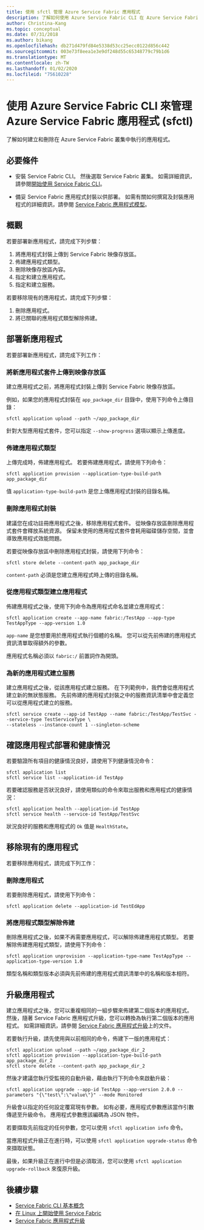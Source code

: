 ```yaml
---
title: 使用 sfctl 管理 Azure Service Fabric 應用程式
description: 了解如何使用 Azure Service Fabric CLI 在 Azure Service Fabric 叢集中部署和移除應用程式
author: Christina-Kang
ms.topic: conceptual
ms.date: 07/31/2018
ms.author: bikang
ms.openlocfilehash: db271d479fd84e5338d53cc25ecc0122d856c442
ms.sourcegitcommit: 003e73f8eea1e3e9df248d55c65348779c79b1d6
ms.translationtype: MT
ms.contentlocale: zh-TW
ms.lasthandoff: 01/02/2020
ms.locfileid: "75610228"
---
```

# <a name="manage-an-azure-service-fabric-application-by-using-azure-service-fabric-cli-sfctl"></a>使用 Azure Service Fabric CLI 來管理 Azure Service Fabric 應用程式 (sfctl)

了解如何建立和刪除在 Azure Service Fabric 叢集中執行的應用程式。

## <a name="prerequisites"></a>必要條件

* 安裝 Service Fabric CLI。 然後選取 Service Fabric 叢集。 如需詳細資訊，請參閱[開始使用 Service Fabric CLI](service-fabric-cli.md)。

* 備妥 Service Fabric 應用程式封裝以供部署。 如需有關如何撰寫及封裝應用程式的詳細資訊，請參閱 [Service Fabric 應用程式模型](service-fabric-application-model.md)。

## <a name="overview"></a>概觀

若要部署新應用程式，請完成下列步驟：

1. 將應用程式封裝上傳到 Service Fabric 映像存放區。
2. 佈建應用程式類型。
3. 刪除映像存放區內容。
4. 指定和建立應用程式。
5. 指定和建立服務。

若要移除現有的應用程式，請完成下列步驟：

1. 刪除應用程式。
2. 將已關聯的應用程式類型解除佈建。

## <a name="deploy-a-new-application"></a>部署新應用程式

若要部署新應用程式，請完成下列工作：

### <a name="upload-a-new-application-package-to-the-image-store"></a>將新應用程式套件上傳到映像存放區

建立應用程式之前，將應用程式封裝上傳到 Service Fabric 映像存放區。

例如，如果您的應用程式封裝在 `app_package_dir` 目錄中，使用下列命令上傳目錄：

```azurecli
sfctl application upload --path ~/app_package_dir
```

針對大型應用程式套件，您可以指定 `--show-progress` 選項以顯示上傳進度。

### <a name="provision-the-application-type"></a>佈建應用程式類型

上傳完成時，佈建應用程式。 若要佈建應用程式，請使用下列命令：

```azurecli
sfctl application provision --application-type-build-path app_package_dir
```

值 `application-type-build-path` 是您上傳應用程式封裝的目錄名稱。

### <a name="delete-the-application-package"></a>刪除應用程式封裝

建議您在成功註冊應用程式之後，移除應用程式套件。  從映像存放區刪除應用程式套件會釋放系統資源。  保留未使用的應用程式套件會耗用磁碟儲存空間，並會導致應用程式效能問題。 

若要從映像存放區中刪除應用程式封裝，請使用下列命令：

```azurecli
sfctl store delete --content-path app_package_dir
```

`content-path` 必須是您建立應用程式時上傳的目錄名稱。

### <a name="create-an-application-from-an-application-type"></a>從應用程式類型建立應用程式

佈建應用程式之後，使用下列命令為應用程式命名並建立應用程式：

```azurecli
sfctl application create --app-name fabric:/TestApp --app-type TestAppType --app-version 1.0
```

`app-name` 是您想要用於應用程式執行個體的名稱。 您可以從先前佈建的應用程式資訊清單取得額外的參數。

應用程式名稱必須以 `fabric:/` 前置詞作為開頭。

### <a name="create-services-for-the-new-application"></a>為新的應用程式建立服務

建立應用程式之後，從該應用程式建立服務。 在下列範例中，我們會從應用程式建立新的無狀態服務。 先前佈建的應用程式封裝之中的服務資訊清單中會定義您可以從應用程式建立的服務。

```azurecli
sfctl service create --app-id TestApp --name fabric:/TestApp/TestSvc --service-type TestServiceType \
--stateless --instance-count 1 --singleton-scheme
```

## <a name="verify-application-deployment-and-health"></a>確認應用程式部署和健康情況

若要驗證所有項目的健康情況良好，請使用下列健康情況命令：

```azurecli
sfctl application list
sfctl service list --application-id TestApp
```

若要確認服務是否狀況良好，請使用類似的命令來取出服務和應用程式的健康情況：

```azurecli
sfctl application health --application-id TestApp
sfctl service health --service-id TestApp/TestSvc
```

狀況良好的服務和應用程式的 `Ok` 值是 `HealthState`。

## <a name="remove-an-existing-application"></a>移除現有的應用程式

若要移除應用程式，請完成下列工作：

### <a name="delete-the-application"></a>刪除應用程式

若要刪除應用程式，請使用下列命令：

```azurecli
sfctl application delete --application-id TestEdApp
```

### <a name="unprovision-the-application-type"></a>將應用程式類型解除佈建

刪除應用程式之後，如果不再需要應用程式，可以解除佈建應用程式類型。 若要解除佈建應用程式類型，請使用下列命令：

```azurecli
sfctl application unprovision --application-type-name TestAppType --application-type-version 1.0
```

類型名稱和類型版本必須與先前佈建的應用程式資訊清單中的名稱和版本相符。

## <a name="upgrade-application"></a>升級應用程式

建立應用程式之後，您可以重複相同的一組步驟來佈建第二個版本的應用程式。 然後，隨著 Service Fabric 應用程式升級，您可以轉換為執行第二個版本的應用程式。 如需詳細資訊，請參閱 [Service Fabric 應用程式升級](service-fabric-application-upgrade.md)上的文件。

若要執行升級，請先使用與以前相同的命令，佈建下一版的應用程式：

```azurecli
sfctl application upload --path ~/app_package_dir_2
sfctl application provision --application-type-build-path app_package_dir_2
sfctl store delete --content-path app_package_dir_2
```

然後才建議您執行受監視的自動升級，藉由執行下列命令來啟動升級：

```azurecli
sfctl application upgrade --app-id TestApp --app-version 2.0.0 --parameters "{\"test\":\"value\"}" --mode Monitored
```

升級會以指定的任何設定覆寫現有參數。 如有必要，應用程式參數應該當作引數傳遞至升級命令。 應用程式參數應該編碼為 JSON 物件。

若要擷取先前指定的任何參數，您可以使用 `sfctl application info` 命令。

當應用程式升級正在進行時，可以使用 `sfctl application upgrade-status` 命令來擷取狀態。

最後，如果升級正在進行中但是必須取消，您可以使用 `sfctl application upgrade-rollback` 來復原升級。

## <a name="next-steps"></a>後續步驟

* [Service Fabric CLI 基本概念](service-fabric-cli.md)
* [在 Linux 上開始使用 Service Fabric](service-fabric-get-started-linux.md)
* [Service Fabric 應用程式升級](service-fabric-application-upgrade.md)
